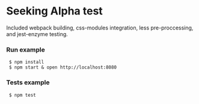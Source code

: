 # Seeking Alpha test

Included webpack building, css-modules integration, less pre-proccessing, and jest-enzyme testing.

### Run example

     $ npm install
     $ npm start & open http://localhost:8080
     
     
### Tests example
     
     $ npm test
